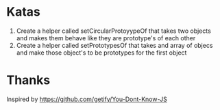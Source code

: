 # Katas
1. Create a helper called setCircularProtoyypeOf that takes two objects and makes them behave like they are prototype's of each other
2. Create a helper called setPrototypesOf that takes and array of objecs and make those object's to be prototypes for the first object

# Thanks
Inspired by https://github.com/getify/You-Dont-Know-JS